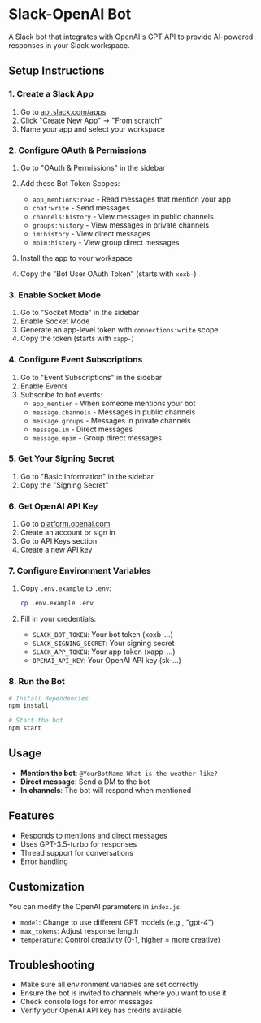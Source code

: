 # Slack-OpenAI Bot

A Slack bot that integrates with OpenAI's GPT API to provide AI-powered responses in your Slack workspace.

## Setup Instructions

### 1. Create a Slack App

1. Go to [api.slack.com/apps](https://api.slack.com/apps)
2. Click "Create New App" → "From scratch"
3. Name your app and select your workspace

### 2. Configure OAuth & Permissions

1. Go to "OAuth & Permissions" in the sidebar
2. Add these Bot Token Scopes:
   - `app_mentions:read` - Read messages that mention your app
   - `chat:write` - Send messages
   - `channels:history` - View messages in public channels
   - `groups:history` - View messages in private channels
   - `im:history` - View direct messages
   - `mpim:history` - View group direct messages

3. Install the app to your workspace
4. Copy the "Bot User OAuth Token" (starts with `xoxb-`)

### 3. Enable Socket Mode

1. Go to "Socket Mode" in the sidebar
2. Enable Socket Mode
3. Generate an app-level token with `connections:write` scope
4. Copy the token (starts with `xapp-`)

### 4. Configure Event Subscriptions

1. Go to "Event Subscriptions" in the sidebar
2. Enable Events
3. Subscribe to bot events:
   - `app_mention` - When someone mentions your bot
   - `message.channels` - Messages in public channels
   - `message.groups` - Messages in private channels
   - `message.im` - Direct messages
   - `message.mpim` - Group direct messages

### 5. Get Your Signing Secret

1. Go to "Basic Information" in the sidebar
2. Copy the "Signing Secret"

### 6. Get OpenAI API Key

1. Go to [platform.openai.com](https://platform.openai.com)
2. Create an account or sign in
3. Go to API Keys section
4. Create a new API key

### 7. Configure Environment Variables

1. Copy `.env.example` to `.env`:
   ```bash
   cp .env.example .env
   ```

2. Fill in your credentials:
   - `SLACK_BOT_TOKEN`: Your bot token (xoxb-...)
   - `SLACK_SIGNING_SECRET`: Your signing secret
   - `SLACK_APP_TOKEN`: Your app token (xapp-...)
   - `OPENAI_API_KEY`: Your OpenAI API key (sk-...)

### 8. Run the Bot

```bash
# Install dependencies
npm install

# Start the bot
npm start
```

## Usage

- **Mention the bot**: `@YourBotName What is the weather like?`
- **Direct message**: Send a DM to the bot
- **In channels**: The bot will respond when mentioned

## Features

- Responds to mentions and direct messages
- Uses GPT-3.5-turbo for responses
- Thread support for conversations
- Error handling

## Customization

You can modify the OpenAI parameters in `index.js`:
- `model`: Change to use different GPT models (e.g., "gpt-4")
- `max_tokens`: Adjust response length
- `temperature`: Control creativity (0-1, higher = more creative)

## Troubleshooting

- Make sure all environment variables are set correctly
- Ensure the bot is invited to channels where you want to use it
- Check console logs for error messages
- Verify your OpenAI API key has credits available